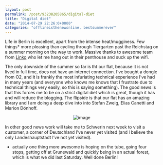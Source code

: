 ```yaml
---
layout: post
permalink: /post/93238205865/digital-diet
title: "Digital diet"
date: "2014-07-29 22:26:0+0000"
categories: "offlineisthenewonline, bestsummerever"
---
```

Life in Berlin is excellent, apart from the intense heat/mugginess. Few things* more pleasing than cycling through Tiergarten past the Reichstag on a summer morning on the way to work. Massive thanks to awesome team from <a href="https://linko.io/">Linko</a> who let me hang out in their penthouse and suck up the wifi.

The only downside of the summer so far is tht our flat, because it is not lived in full time, does not have an internet connection. I&rsquo;ve bought a dongle from O2, and it is frankly the most infuriating technical experience I&rsquo;ve had in many years (and everyone who knows me knows that I frustrate due to technical things very easily, so this is saying something). The good news is that this forces me to be on a strict digital diet which is great, though it has and will reduce the blogging. The flipside is that our flat has an amazing library and I am doing a deep dive into into Stefan Zweig, Elias Canetti and Marion Dönhoff.


<center><img alt="image" src="http://67.media.tumblr.com/ba8f69b51e56554cc5d0b5af52e6244c/tumblr_inline_n9hq2dva6H1ravz8f.jpg"/></center>




In other good news work will take me to Schwerin next week to visit a customer, a corner of Deutschland I&rsquo;ve never yet visited (and I believe the only Landeshauptstadt I&rsquo;ve not yet visited).

* actually one thing more awesome is hoping on the tube, going four stops, getting off at Grunewald and quickly being in an actual forest, which is what we did last Saturday. Well done Berlin!



